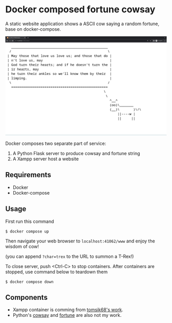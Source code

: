 # Docker composed fortune cowsay

A static website application shows a ASCII cow saying a random fortune, base on docker-compose.

![thumbnail](thumbnail.jpg)

Docker composes two separate part of service:

1. A Python Flask server to produce cowsay and fortune string
2. A Xampp server host a website

## Requirements

- Docker
- Docker-compose

## Usage

First run this command

```console
$ docker compose up
```

Then navigate your web browser to `localhost:41062/www` and enjoy the wisdom of cow!

(you can append `?char=trex` to the URL to summon a T-Rex!)

To close server, push \<Ctrl-C> to stop containers. After containers are stopped, use command below to teardown them

```console
$ docker compose down
```

## Components

- Xampp container is comming from [tomsik68's work](https://github.com/tomsik68/docker-xampp).
- Python's [cowsay](https://github.com/VaasuDevanS/cowsay-python) and [fortune](https://github.com/James-Ansley/fortune) are also not my work.
